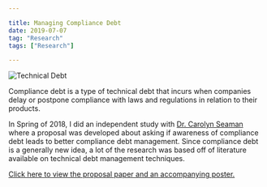 ```yaml
---

title: Managing Compliance Debt
date: 2019-07-07
tag: "Research"
tags: ["Research"]

---
```

![Technical Debt](https://premaseem.files.wordpress.com/2015/03/to-busy.jpg)

Compliance debt is a type of technical debt that incurs when companies delay or postpone compliance with laws and regulations in relation to their products.

In Spring of 2018, I did an independent study with [Dr. Carolyn Seaman](https://userpages.umbc.edu/~cseaman/) where a proposal was developed about asking if awareness of compliance debt leads to better compliance debt management. Since compliance debt is a generally new idea, a lot of the research was based off of literature available on technical debt management techniques.

[Click here to view the proposal paper and an accompanying poster.](https://drive.google.com/drive/folders/1E50_eTooC9bJTFO-l8qvk2NcIpZEIQdE?usp=sharing)
